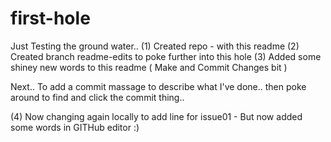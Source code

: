 # first-hole
Just Testing the ground water..
(1) Created repo - with this readme
(2) Created branch readme-edits to poke further into this hole
(3) Added some shiney new words to this readme ( Make and Commit Changes bit )

Next.. To add a commit massage to describe what I've done.. then poke around to find and click the commit thing..

 (4) Now changing again locally to add line for issue01 - But now added some words in GITHub editor :)



